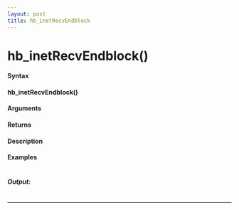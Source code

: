 ```yaml
---
layout: post
title: hb_inetRecvEndblock
---
```


# hb_inetRecvEndblock()


#### Syntax

#### hb_inetRecvEndblock()

#### Arguments

#### Returns

#### Description

#### Examples

```

```

##### Output:

```

```

---